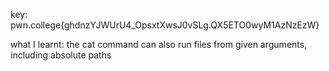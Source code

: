 key: pwn.college{ghdnzYJWUrU4_OpsxtXwsJ0vSLg.QX5ETO0wyM1AzNzEzW}

what I learnt: the cat command can also run files from given arguments, including absolute paths

